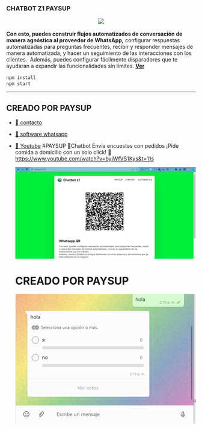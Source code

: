 ### CHATBOT Z1 PAYSUP

<p align="center">
  <img width="300"  src="https://z1.pe/writable/tmp/thumb/1693425176_d16e92e7eeff725d6fea.png">
</p>


**Con esto, puedes construir flujos automatizados de conversación de manera agnóstica al proveedor de WhatsApp,** configurar respuestas automatizadas para preguntas frecuentes, recibir y responder mensajes de manera automatizada, y hacer un seguimiento de las interacciones con los clientes.  Además, puedes configurar fácilmente disparadores que te ayudaran a expandir las funcionalidades sin límites. **[Ver](https://z1.pe/)**


```
npm install
npm start
```

---
## CREADO POR PAYSUP
- [📄 contacto ](https://wa.link/gnbfm6)
- [🚀 software whatsapp](https://z1.pe/)
- [🎥 Youtube](https://www.youtube.com/@programacionwebfacil) 
 #PAYSUP 🤖Chatbot Envia encuestas con pedidos ¡Pide comida a domicilio con un solo click! 📱 https://www.youtube.com/watch?v=byiWfVS1Kys&t=11s
  
    </head>
    <body>
        <img src="https://github.com/paysup/chatbotrestaurantepaysup/blob/main/proyecto%20de%20bot%20de%20whatsapp%20mr.png" alt="200"> 
        <h1>CREADO POR PAYSUP</h1>
        <img src="https://github.com/paysup/chatbotrestaurantepaysup/blob/main/envia%20poll.png" alt="200"> 
    </body>
    </html>
